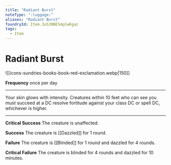 ```yaml
---
title: "Radiant Burst"
noteType: ":luggage:"
aliases: "Radiant Burst"
foundryId: Item.3o52NNES4pCwKgaz
tags:
  - Item
---
```


# Radiant Burst
![[icons-sundries-books-book-red-exclamation.webp|150]]

**Frequency** once per day

* * *

Your skin glows with intensity. Creatures within 10 feet who can see you must succeed at a DC resolve fortitude against your class DC or spell DC, whichever is higher.

* * *

**Critical Success** The creature is unaffected.

**Success** The creature is [[Dazzled]] for 1 round.

**Failure** The creature is [[Blinded]] for 1 round and dazzled for 4 rounds.

**Critical Failure** The creature is blinded for 4 rounds and dazzled for 10 minutes.
